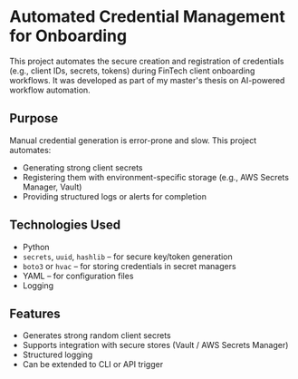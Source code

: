 #  Automated Credential Management for Onboarding

This project automates the secure creation and registration of credentials (e.g., client IDs, secrets, tokens) during FinTech client onboarding workflows. It was developed as part of my master's thesis on AI-powered workflow automation.

##  Purpose

Manual credential generation is error-prone and slow. This project automates:
- Generating strong client secrets
- Registering them with environment-specific storage (e.g., AWS Secrets Manager, Vault)
- Providing structured logs or alerts for completion

##  Technologies Used

- Python
- `secrets`, `uuid`, `hashlib` – for secure key/token generation
- `boto3` or `hvac` – for storing credentials in secret managers
- YAML – for configuration files
- Logging

##  Features

-  Generates strong random client secrets
-  Supports integration with secure stores (Vault / AWS Secrets Manager)
-  Structured logging
-  Can be extended to CLI or API trigger
